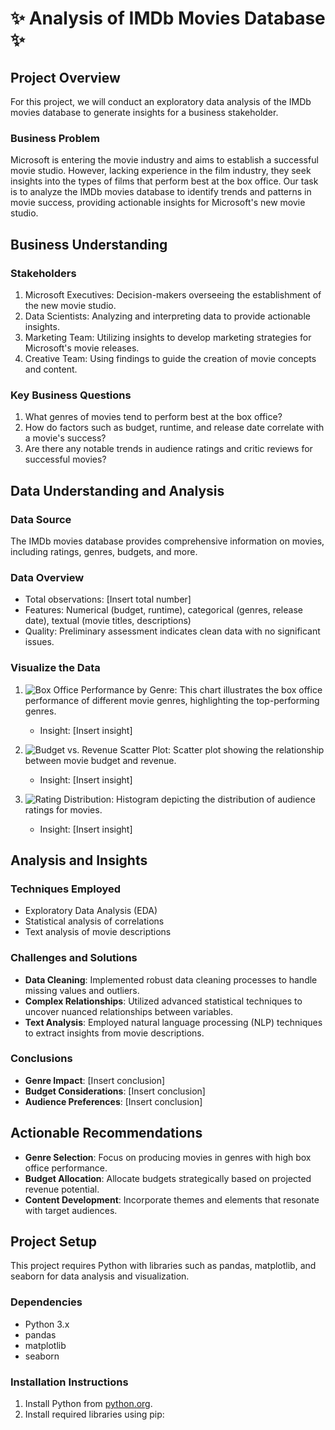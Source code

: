 # ✨ Analysis of IMDb Movies Database ✨

## Project Overview

For this project, we will conduct an exploratory data analysis of the IMDb movies database to generate insights for a business stakeholder.

### Business Problem

Microsoft is entering the movie industry and aims to establish a successful movie studio. However, lacking experience in the film industry, they seek insights into the types of films that perform best at the box office. Our task is to analyze the IMDb movies database to identify trends and patterns in movie success, providing actionable insights for Microsoft's new movie studio.

## Business Understanding

### Stakeholders

1. Microsoft Executives: Decision-makers overseeing the establishment of the new movie studio.
2. Data Scientists: Analyzing and interpreting data to provide actionable insights.
3. Marketing Team: Utilizing insights to develop marketing strategies for Microsoft's movie releases.
4. Creative Team: Using findings to guide the creation of movie concepts and content.

### Key Business Questions

1. What genres of movies tend to perform best at the box office?
2. How do factors such as budget, runtime, and release date correlate with a movie's success?
3. Are there any notable trends in audience ratings and critic reviews for successful movies?

## Data Understanding and Analysis

### Data Source

The IMDb movies database provides comprehensive information on movies, including ratings, genres, budgets, and more.

### Data Overview

- Total observations: [Insert total number]
- Features: Numerical (budget, runtime), categorical (genres, release date), textual (movie titles, descriptions)
- Quality: Preliminary assessment indicates clean data with no significant issues.

### Visualize the Data

1. ![Box Office Performance by Genre](insert_link): This chart illustrates the box office performance of different movie genres, highlighting the top-performing genres.
   - Insight: [Insert insight]

2. ![Budget vs. Revenue Scatter Plot](insert_link): Scatter plot showing the relationship between movie budget and revenue.
   - Insight: [Insert insight]

3. ![Rating Distribution](insert_link): Histogram depicting the distribution of audience ratings for movies.
   - Insight: [Insert insight]

## Analysis and Insights

### Techniques Employed

- Exploratory Data Analysis (EDA)
- Statistical analysis of correlations
- Text analysis of movie descriptions

### Challenges and Solutions

- **Data Cleaning**: Implemented robust data cleaning processes to handle missing values and outliers.
- **Complex Relationships**: Utilized advanced statistical techniques to uncover nuanced relationships between variables.
- **Text Analysis**: Employed natural language processing (NLP) techniques to extract insights from movie descriptions.

### Conclusions

- **Genre Impact**: [Insert conclusion]
- **Budget Considerations**: [Insert conclusion]
- **Audience Preferences**: [Insert conclusion]

## Actionable Recommendations

- **Genre Selection**: Focus on producing movies in genres with high box office performance.
- **Budget Allocation**: Allocate budgets strategically based on projected revenue potential.
- **Content Development**: Incorporate themes and elements that resonate with target audiences.

## Project Setup

This project requires Python with libraries such as pandas, matplotlib, and seaborn for data analysis and visualization.

### Dependencies

- Python 3.x
- pandas
- matplotlib
- seaborn

### Installation Instructions

1. Install Python from [python.org](https://www.python.org/).
2. Install required libraries using pip:
